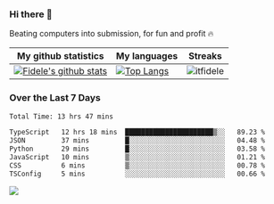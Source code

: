 ### Hi there 👋
<p>Beating computers into submission, for fun and profit 🔥</p>

|My github statistics|My languages|Streaks|
|-|-|-|
|[![Fidele's github stats](https://github-readme-stats.vercel.app/api?username=itfidele&count_private=true&show_icons=true&theme=dark&hide_title=true)](https://github.com/itfidele)|[![Top Langs](https://github-readme-stats.vercel.app/api/top-langs/?username=itfidele&show_icons=true&langs_count=8&theme=dark&layout=compact&hide_title=true)](https://github.com/itfidele)|![itfidele](https://github-readme-streak-stats.herokuapp.com/?user=itfidele&theme=dark)

### Over the Last 7 Days
<!--START_SECTION:waka-->

```txt
Total Time: 13 hrs 47 mins

TypeScript   12 hrs 18 mins  ██████████████████████▒░░   89.23 %
JSON         37 mins         █░░░░░░░░░░░░░░░░░░░░░░░░   04.48 %
Python       29 mins         █░░░░░░░░░░░░░░░░░░░░░░░░   03.58 %
JavaScript   10 mins         ▒░░░░░░░░░░░░░░░░░░░░░░░░   01.21 %
CSS          6 mins          ▒░░░░░░░░░░░░░░░░░░░░░░░░   00.78 %
TSConfig     5 mins          ░░░░░░░░░░░░░░░░░░░░░░░░░   00.66 %
```

<!--END_SECTION:waka-->



![](https://komarev.com/ghpvc/?username=itfidele)
